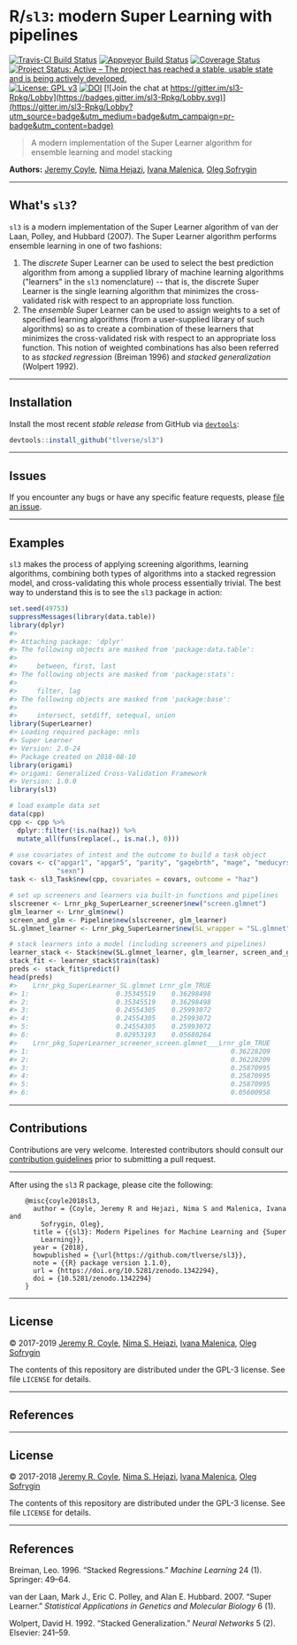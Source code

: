 
<!-- README.md is generated from README.Rmd. Please edit that file -->
R/`sl3`: modern Super Learning with pipelines
=============================================

[![Travis-CI Build Status](https://travis-ci.org/tlverse/sl3.svg?branch=master)](https://travis-ci.org/tlverse/sl3) [![Appveyor Build Status](https://ci.appveyor.com/api/projects/status/hagh8vidrdeacr7f?svg=true)](https://ci.appveyor.com/project/tlverse/sl3) [![Coverage Status](https://img.shields.io/codecov/c/github/tlverse/sl3/master.svg)](https://codecov.io/github/tlverse/sl3?branch=master) [![Project Status: Active – The project has reached a stable, usable state and is being actively developed.](https://www.repostatus.org/badges/latest/active.svg)](https://www.repostatus.org/#active) [![License: GPL v3](https://img.shields.io/badge/License-GPL%20v3-blue.svg)](https://www.gnu.org/licenses/gpl-3.0) [![DOI](https://zenodo.org/badge/DOI/10.5281/zenodo.1342294.svg)](https://doi.org/10.5281/zenodo.1342294) [![Join the chat at https://gitter.im/sl3-Rpkg/Lobby](https://badges.gitter.im/sl3-Rpkg/Lobby.svg)](https://gitter.im/sl3-Rpkg/Lobby?utm_source=badge&utm_medium=badge&utm_campaign=pr-badge&utm_content=badge)

> A modern implementation of the Super Learner algorithm for ensemble learning and model stacking

**Authors:** [Jeremy Coyle](https://github.com/jeremyrcoyle), [Nima Hejazi](https://github.com/nhejazi), [Ivana Malenica](https://github.com/podTockom), [Oleg Sofrygin](https://github.com/osofr)

------------------------------------------------------------------------

What's `sl3`?
-------------

`sl3` is a modern implementation of the Super Learner algorithm of van der Laan, Polley, and Hubbard (2007). The Super Learner algorithm performs ensemble learning in one of two fashions:

1.  The *discrete* Super Learner can be used to select the best prediction algorithm from among a supplied library of machine learning algorithms ("learners" in the `sl3` nomenclature) -- that is, the discrete Super Learner is the single learning algorithm that minimizes the cross-validated risk with respect to an appropriate loss function.
2.  The *ensemble* Super Learner can be used to assign weights to a set of specified learning algorithms (from a user-supplied library of such algorithms) so as to create a combination of these learners that minimizes the cross-validated risk with respect to an appropriate loss function. This notion of weighted combinations has also been referred to as *stacked regression* (Breiman 1996) and *stacked generalization* (Wolpert 1992).

------------------------------------------------------------------------

Installation
------------

<!--
For standard use, we recommend installing the package from
[CRAN](https://cran.r-project.org/) via


```r
install.packages("sl3")
```
-->
Install the most recent *stable release* from GitHub via [`devtools`](https://www.rstudio.com/products/rpackages/devtools/):

``` r
devtools::install_github("tlverse/sl3")
```

------------------------------------------------------------------------

Issues
------

If you encounter any bugs or have any specific feature requests, please [file an issue](https://github.com/tlverse/sl3/issues).

------------------------------------------------------------------------

Examples
--------

`sl3` makes the process of applying screening algorithms, learning algorithms, combining both types of algorithms into a stacked regression model, and cross-validating this whole process essentially trivial. The best way to understand this is to see the `sl3` package in action:

``` r
set.seed(49753)
suppressMessages(library(data.table))
library(dplyr)
#> 
#> Attaching package: 'dplyr'
#> The following objects are masked from 'package:data.table':
#> 
#>     between, first, last
#> The following objects are masked from 'package:stats':
#> 
#>     filter, lag
#> The following objects are masked from 'package:base':
#> 
#>     intersect, setdiff, setequal, union
library(SuperLearner)
#> Loading required package: nnls
#> Super Learner
#> Version: 2.0-24
#> Package created on 2018-08-10
library(origami)
#> origami: Generalized Cross-Validation Framework
#> Version: 1.0.0
library(sl3)

# load example data set
data(cpp)
cpp <- cpp %>%
  dplyr::filter(!is.na(haz)) %>%
  mutate_all(funs(replace(., is.na(.), 0)))

# use covariates of intest and the outcome to build a task object
covars <- c("apgar1", "apgar5", "parity", "gagebrth", "mage", "meducyrs",
            "sexn")
task <- sl3_Task$new(cpp, covariates = covars, outcome = "haz")

# set up screeners and learners via built-in functions and pipelines
slscreener <- Lrnr_pkg_SuperLearner_screener$new("screen.glmnet")
glm_learner <- Lrnr_glm$new()
screen_and_glm <- Pipeline$new(slscreener, glm_learner)
SL.glmnet_learner <- Lrnr_pkg_SuperLearner$new(SL_wrapper = "SL.glmnet")

# stack learners into a model (including screeners and pipelines)
learner_stack <- Stack$new(SL.glmnet_learner, glm_learner, screen_and_glm)
stack_fit <- learner_stack$train(task)
preds <- stack_fit$predict()
head(preds)
#>    Lrnr_pkg_SuperLearner_SL.glmnet Lrnr_glm_TRUE
#> 1:                      0.35345519    0.36298498
#> 2:                      0.35345519    0.36298498
#> 3:                      0.24554305    0.25993072
#> 4:                      0.24554305    0.25993072
#> 5:                      0.24554305    0.25993072
#> 6:                      0.02953193    0.05680264
#>    Lrnr_pkg_SuperLearner_screener_screen.glmnet___Lrnr_glm_TRUE
#> 1:                                                   0.36228209
#> 2:                                                   0.36228209
#> 3:                                                   0.25870995
#> 4:                                                   0.25870995
#> 5:                                                   0.25870995
#> 6:                                                   0.05600958
```

------------------------------------------------------------------------

Contributions
-------------


Contributions are very welcome. Interested contributors should consult
our [contribution
guidelines](https://github.com/tlverse/sl3/blob/master/CONTRIBUTING.md)
prior to submitting a pull request.


------------------------------------------------------------------------

After using the `sl3` R package, please cite the following:


``` 
    @misc{coyle2018sl3,
      author = {Coyle, Jeremy R and Hejazi, Nima S and Malenica, Ivana and
        Sofrygin, Oleg},
      title = {{sl3}: Modern Pipelines for Machine Learning and {Super
        Learning}},
      year = {2018},
      howpublished = {\url{https://github.com/tlverse/sl3}},
      note = {{R} package version 1.1.0},
      url = {https://doi.org/10.5281/zenodo.1342294},
      doi = {10.5281/zenodo.1342294}
    }
```

-----

## License

© 2017-2019 [Jeremy R. Coyle](https://github.com/jeremyrcoyle), [Nima S.
Hejazi](https://nimahejazi.org), [Ivana
Malenica](https://github.com/podTockom), [Oleg
Sofrygin](https://github.com/osofr)

The contents of this repository are distributed under the GPL-3 license.
See file `LICENSE` for details.

-----

## References

<div id="refs" class="references">

<div id="ref-breiman1996stacked">

------------------------------------------------------------------------

License
-------

© 2017-2018 [Jeremy R. Coyle](https://github.com/jeremyrcoyle), [Nima S. Hejazi](https://github.com/nhejazi), [Ivana Malenica](https://github.com/podTockom), [Oleg Sofrygin](https://github.com/osofr)

The contents of this repository are distributed under the GPL-3 license. See file `LICENSE` for details.

------------------------------------------------------------------------

References
----------

Breiman, Leo. 1996. “Stacked Regressions.” *Machine Learning* 24 (1). Springer: 49–64.

van der Laan, Mark J., Eric C. Polley, and Alan E. Hubbard. 2007. “Super Learner.” *Statistical Applications in Genetics and Molecular Biology* 6 (1).

Wolpert, David H. 1992. “Stacked Generalization.” *Neural Networks* 5 (2). Elsevier: 241–59.
